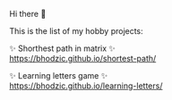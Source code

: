 Hi there 👋

This is the list of my hobby projects:

✨ Shorthest path in matrix ✨  
https://bhodzic.github.io/shortest-path/

✨ Learning letters game ✨  
https://bhodzic.github.io/learning-letters/


